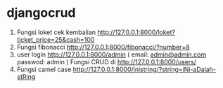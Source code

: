 # djangocrud

1. Fungsi loket cek kembalian http://127.0.0.1:8000/loket?ticket_price=25&cash=100
2. Fungsi fibonacci http://127.0.0.1:8000/fibonacci/?number=8
3. user login http://127.0.0.1:8000/admin (
   email: admin@admin.com
   passwod: admin
   )
   Fungsi CRUD di http://127.0.0.1:8000/users/
4. Fungsi camel case http://127.0.0.1:8000/inistring/?string=iNi-aDalah-stRing
